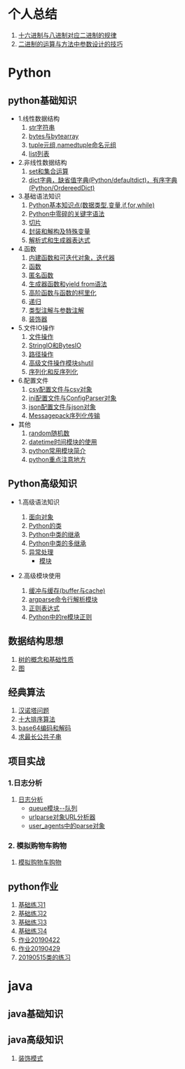 # 个人总结

1. [十六进制与八进制对应二进制的规律](个人总结/十六进制与八进制对应二进制的规律.md)  
2. [二进制的运算与方法中参数设计的技巧](个人总结/二进制的运算与方法中参数设计的技巧.md)  

# Python

## python基础知识

* 1.线性数据结构
    1. [str字符串](Python/python基础知识/1.线性数据结构/1.str字符串.md)
    2. [bytes与bytearray](Python/python基础知识/1.线性数据结构/2.bytes与bytearray.md)  
    3. [tuple元组,namedtuple命名元组](Python/python基础知识/1.线性数据结构/3.tuple元组,namedtuple命名元组.md)
    4. [list列表](Python/python基础知识/1.线性数据结构/4.list列表.md)
* 2.非线性数据结构 
    1. [set和集合运算](Python/python基础知识/2.非线性数据结构/1.set和集合运算.md)  
    2. [dict字典，缺省值字典(Python/defaultdict)，有序字典(Python/OrdereedDict)](Python/python基础知识/2.非线性数据结构/2.dict字典.md)  
* 3.基础语法知识
    1. [Python基本知识点(数据类型,变量,if,for,while)](Python/python基础知识/3.基础语法知识/1.Python基本知识点(数据类型,变量,if,for,while).md)  
    2. [Python中零碎的关键字语法](Python/python基础知识/3.基础语法知识/2.Python中零碎关键字语法.md)  
    3. [切片](Python/python基础知识/3.基础语法知识/3.切片.md)  
    4. [封装和解构及特殊变量](Python/python基础知识/3.基础语法知识/4.封装和解构及特殊变量.md)  
    5. [解析式和生成器表达式](Python/python基础知识/3.基础语法知识/5.解析式和生成器表达式.md)
* 4.函数
    1. [内建函数和可迭代对象，迭代器](Python/python基础知识/4.函数/1.内建函数和可迭代对象，迭代器.md)  
    2. [函数](Python/python基础知识/4.函数/2.函数.md)
    3. [匿名函数](Python/python基础知识/4.函数/3.匿名函数.md)
    4. [生成器函数和yield from语法](Python/python基础知识/4.函数/4.生成器函数和yield与from.md)
    5. [高阶函数与函数的柯里化](Python/python基础知识/4.函数/5.高阶函数与函数的柯里化.md)
    6. [递归](Python/python基础知识/4.函数/6.递归.md)
    7. [类型注解与参数注解](Python/python基础知识/4.函数/7.类型注解与参数注解.md)  
    8. [装饰器](Python/python基础知识/4.函数/8.装饰器与functools模块.md)
* 5.文件IO操作
    1. [文件操作](Python/python基础知识/5.文件IO操作/1.文件操作.md)  
    2. [StringIO和BytesIO](Python/python基础知识/5.文件IO操作/2.StringIO和BytesIO.md)
    3. [路径操作](Python/python基础知识/5.文件IO操作/3.路径操作.md)
    4. [高级文件操作模块shutil](Python/python基础知识/5.文件IO操作/4.高级文件操作模块shutil.md)
    5. [序列化和反序列化](Python/python基础知识/5.文件IO操作/5.序列化和反序列化.md)
* 6.配置文件
    1. [csv配置文件与csv对象](Python/python基础知识/6.配置文件/1.csv配置文件与csv对象.md)
    2. [ini配置文件与ConfigParser对象](Python/python基础知识/6.配置文件/2.ini配置文件与ConfigParser对象.md)
    3. [json配置文件与json对象](Python/python基础知识/6.配置文件/3.json配置文件与json对象.md)  
    4. [Messagepack序列化传输](Python/python基础知识/6.配置文件/4.Messagepack序列化传输.md)  
* 其他
    1. [random随机数](Python/python基础知识/其他/1.random随机数.md)
    2. [datetime时间模块的使用](Python/python基础知识/其他/2.datetime时间模块的使用.md)  
    3. [python常用模块简介](Python/python基础知识/其他/3.python常用模块简介.md)
    4. [python重点注意地方](Python/python基础知识/其他/python重点注意地方.md)

## Python高级知识

* 1.高级语法知识
    1. [面向对象](Python/python高级知识/1.高级语法知识/1.面向对象.md)  
    2. [Python的类](Python/python高级知识/1.高级语法知识/2.Python的类.md)  
    3. [Python中类的继承](Python/python高级知识/1.高级语法知识/3.Python中类的继承.md)  
    4. [Python中类的多继承](Python/python高级知识/1.高级语法知识/4.Python中类的多继承.md)  
    5. [异常处理](Python/python高级知识/1.高级语法知识/5.异常处理.md)  
        * [模块](Python/python高级知识/1.高级语法知识/模块.md)  

* 2.高级模块使用
    1. [缓冲与缓存(buffer与cache)](Python/python高级知识/2.高级模块使用/1.缓冲与缓存(buffer与cache).md)
    2. [argparse命令行解析模块](Python/python高级知识/2.高级模块使用/2.argparse命令行解析模块.md)
    3. [正则表达式](Python/python高级知识/2.高级模块使用/3.正则表达式.md)
    4. [Python中的re模块正则](Python/python高级知识/2.高级模块使用/4.Python中的re模块正则.md)

## 数据结构思想

1. [树的概念和基础性质](Python/数据结构思想/1.树的概念和基础性质.md)
2. [图](Python/数据结构思想/2.图.md)

## 经典算法

1. [汉诺塔问题](Python/经典算法/1.汉诺塔问题.md)
2. [十大排序算法](Python/经典算法/2.十大排序算法.md)
3. [base64编码和解码](Python/经典算法/3.base64编码和解码.md)  
4. [求最长公共子串](Python/经典算法/4.求最长公共子串.md)

## 项目实战

### 1.日志分析

1. [日志分析](Python/项目实战/1.日志分析/1.日志分析.md)
    * [queue模块--队列](Python/项目实战/1.日志分析/queue模块--队列.md)
    * [urlparse对象URL分析器](Python/项目实战/1.日志分析/urlparse对象URL分析器.md)
    * [user_agents中的parse对象](Python/项目实战/1.日志分析/user_agents中的parse对象.md)  

### 2. 模拟购物车购物

1. [模拟购物车购物](Python/项目实战/2.模拟购物车购物/模拟购物车购物.md)

## python作业

1. [基础练习1](Python/python作业/基础练习1.md)
2. [基础练习2](Python/python作业/基础练习2.md)
3. [基础练习3](Python/python作业/基础练习3.md)
4. [基础练习4](Python/python作业/基础练习4.md)
5. [作业20190422](Python/python作业/作业20190422.md)
6. [作业20190429](Python/python作业/作业20190429.md)
7. [20190515类的练习](Python/python作业/20190515类的练习.md)

# java

## java基础知识  

## java高级知识

1. [装饰模式](Python/java/java高级知识/装饰模式.md)
